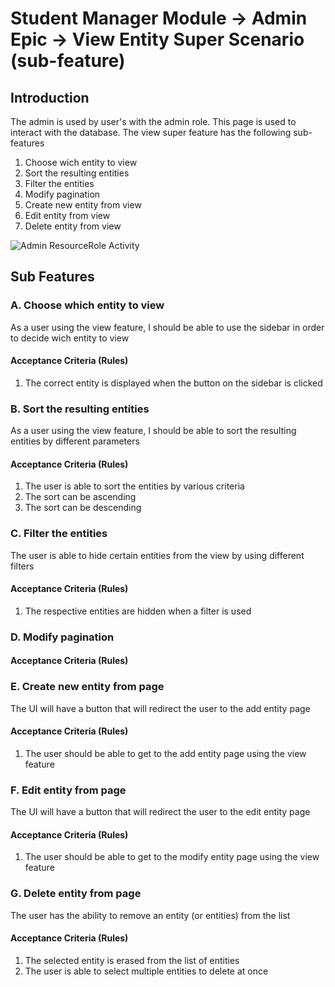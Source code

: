 # Student Manager Module -> Admin Epic -> View Entity Super Scenario (sub-feature)

## Introduction
The admin is used by user's with the admin role. This page is used to interact with the database. The view super feature has the following sub-features

1. Choose wich entity to view 
1. Sort the resulting entities
1. Filter the entities
1. Modify pagination
1. Create new entity from view
1. Edit entity from view
1. Delete entity from view

![Admin ResourceRole Activity](admin_activity.png)

## Sub Features

### A. Choose which entity to view
As a user using the view feature, I should be able to use the sidebar in order to decide wich entity to view
#### Acceptance Criteria (Rules)
1. The correct entity is displayed when the button on the sidebar is clicked

### B. Sort the resulting entities
As a user using the view feature, I should be able to sort the resulting entities by different parameters
#### Acceptance Criteria (Rules)
1. The user is able to sort the entities by various criteria
2. The sort can be ascending
3. The sort can be descending




### C. Filter the entities
The user is able to hide certain entities from the view by using different filters
#### Acceptance Criteria (Rules)
1. The respective entities are hidden when a filter is used

### D. Modify pagination
#### Acceptance Criteria (Rules)


### E. Create new entity from page
The UI will have a button that will redirect the user to the add entity page 
#### Acceptance Criteria (Rules)
1. The user should be able to get to the add entity page using the view feature


### F. Edit entity from page
The UI will have a button that will redirect the user to the edit entity page 
#### Acceptance Criteria (Rules)
1. The user should be able to get to the modify entity page using the view feature


### G. Delete entity from page
The user has the ability to remove an entity (or entities) from the list
#### Acceptance Criteria (Rules)
1. The selected entity is erased from the list of entities
2. The user is able to select multiple entities to delete at once

